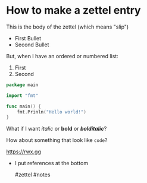 # How to make a zettel entry

This is the body of the zettel (which means "slip")

* First Bullet
* Second Bullet

But, when I have an ordered or numbered list:

1. First
1. Second

```go
package main

import "fmt"

func main() {
    fmt.Prinln("Hello world!")
}
```

What if I want *italic* or **bold** or ***bolditalic***?

How about something that look like `code`?

https://rwx.gg

* I put references at the bottom

    #zettel #notes

